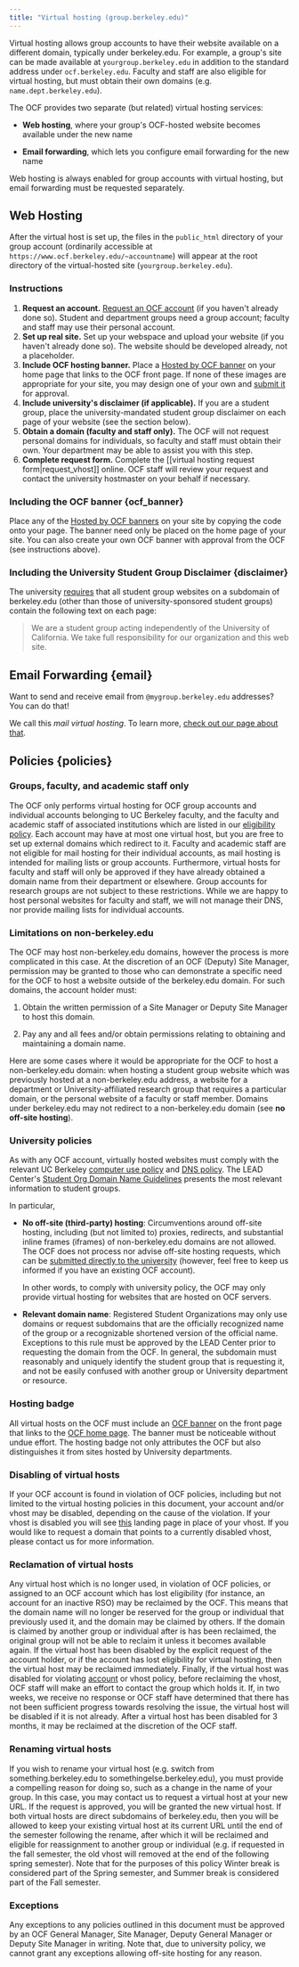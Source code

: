 ```yaml
---
title: "Virtual hosting (group.berkeley.edu)"
---
```


Virtual hosting allows group accounts to have their website available on a
different domain, typically under berkeley.edu. For example, a group's site can
be made available at `yourgroup.berkeley.edu` in addition to the standard
address under `ocf.berkeley.edu`. Faculty and staff are also eligible
for virtual hosting, but must obtain their own domains (e.g.
`name.dept.berkeley.edu`).

The OCF provides two separate (but related) virtual hosting services:

- **Web hosting**, where your group's OCF-hosted website becomes available
  under the new name

- **Email forwarding**, which lets you configure email forwarding for the new
  name

Web hosting is always enabled for group accounts with virtual hosting, but
email forwarding must be requested separately.

## Web Hosting

After the virtual host is set up, the files in the `public_html` directory of
your group account (ordinarily accessible at
`https://www.ocf.berkeley.edu/~accountname`) will appear at the root directory
of the virtual-hosted site (`yourgroup.berkeley.edu`).

### Instructions

1.  **Request an account.** [Request an OCF account](/docs/membership) (if you
    haven't already done so). Student and department groups need a group
    account; faculty and staff may use their personal account.
2.  **Set up real site.** Set up your webspace and upload your website (if you
    haven't already done so). The website should be developed already, not a
    placeholder.
3.  **Include OCF hosting banner.** Place a [Hosted by OCF banner](/docs/services/vhost/badges) on your home page that links to the OCF front
    page. If none of these images are appropriate for your site, you may
    design one of your own and [submit it](/docs/contact) for approval.
4.  **Include university's disclaimer (if applicable).** If you are a student
    group, place the university-mandated student group disclaimer on each page
    of your website (see the section below).
5.  **Obtain a domain (faculty and staff only).** The OCF will not request
    personal domains for individuals, so faculty and staff must obtain their
    own. Your department may be able to assist you with this step.
6.  **Complete request form.** Complete the [[virtual hosting request form|request_vhost]] online. OCF staff will review your request and
    contact the university hostmaster on your behalf if necessary.

### Including the OCF banner {ocf_banner}

Place any of the [Hosted by OCF banners](/docs/services/vhost/badges) on your
site by copying the code onto your page. The banner need only be placed on the
home page of your site. You can also create your own OCF banner with approval
from the OCF (see instructions above).

### Including the University Student Group Disclaimer {disclaimer}

The university [requires][rso-domains] that all student group websites on a
subdomain of berkeley.edu (other than those of university-sponsored student
groups) contain the following text on each page:

> We are a student group acting independently of the University of California.
> We take full responsibility for our organization and this web site.

## Email Forwarding {email}

Want to send and receive email from `@mygroup.berkeley.edu` addresses? You can
do that!

We call this _mail virtual hosting_. To learn more, [check out our page about that](/docs/services/vhost/mail).

## Policies {policies}

<!-- As amended by the Board of Directors on April 10, 2017. -->

### Groups, faculty, and academic staff only

The OCF only performs virtual hosting for OCF group accounts and individual
accounts belonging to UC Berkeley faculty, and the faculty and academic staff
of associated institutions which are listed in our
[eligibility policy](/docs/membership/eligibility). Each account may have at
most one virtual host, but you are free to set up external domains which redirect
to it. Faculty and academic staff are not eligible for mail hosting for their
individual accounts, as mail hosting is intended for mailing lists or group
accounts. Furthermore, virtual hosts for faculty and staff will only be
approved if they have already obtained a domain name from their department or
elsewhere. Group accounts for research groups are not subject to these
restrictions. While we are happy to host personal websites for faculty and
staff, we will not manage their DNS, nor provide mailing lists for individual
accounts.

### Limitations on non-berkeley.edu

The OCF may host non-berkeley.edu domains, however the process is more
complicated in this case. At the discretion of an OCF (Deputy) Site Manager,
permission may be granted to those who can demonstrate a specific need for the
OCF to host a website outside of the berkeley.edu domain. For such domains, the
account holder must:

1.  Obtain the written permission of a Site Manager or Deputy Site Manager to
    host this domain.

2.  Pay any and all fees and/or obtain permissions relating to obtaining and
    maintaining a domain name.

Here are some cases where it would be appropriate
for the OCF to host a non-berkeley.edu domain: when hosting a student group
website which was previously hosted at a non-berkeley.edu address, a website
for a department or University-affiliated research group that requires a
particular domain, or the personal website of a faculty or staff member.
Domains under berkeley.edu may not redirect to a non-berkeley.edu domain (see
**no off-site hosting**).

### University policies

As with any OCF account, virtually hosted websites must comply with the
relevant UC Berkeley [computer use policy][computer-use] and [DNS
policy][dns-policy]. The LEAD Center's [Student Org Domain Name
Guidelines][rso-domains] presents the most relevant information to student
groups.

[computer-use]: https://security.berkeley.edu/policy/usepolicy.html
[dns-policy]: https://security.berkeley.edu/policy/dns
[rso-domains]: https://lead.berkeley.edu/wp-content/uploads/2014/12/student-org-domain-guidelines.pdf

In particular,

- **No off-site (third-party) hosting**: Circumventions around off-site
  hosting, including (but not limited to) proxies, redirects, and substantial
  inline frames (iframes) of non-berkeley.edu domains are not allowed. The OCF
  does not process nor advise off-site hosting requests, which can be
  [submitted directly to the university][offsite] (however, feel free to keep
  us informed if you have an existing OCF account).

  In other words, to comply with university policy, the OCF may only provide
  virtual hosting for websites that are hosted on OCF servers.

- **Relevant domain name**: Registered Student Organizations may only use
  domains or request subdomains that are the officially recognized name of the
  group or a recognizable shortened version of the official name. Exceptions to
  this rule must be approved by the LEAD Center prior to requesting the domain
  from the OCF. In general, the subdomain must reasonably and uniquely identify
  the student group that is requesting it, and not be easily confused with another
  group or University department or resource.

[offsite]: https://offsitehosting.berkeley.edu/

### Hosting badge

All virtual hosts on the OCF must include an [OCF banner](/docs/services/vhost/badges) on the front page that links to the [OCF home page](/). The banner must be noticeable without undue effort. The hosting
badge not only attributes the OCF but also distinguishes it from sites hosted
by University departments.

### Disabling of virtual hosts

If your OCF account is found in violation of OCF policies, including but not
limited to the virtual hosting policies in this document, your account and/or
vhost may be disabled, depending on the cause of the violation. If your vhost
is disabled you will see [this](http://unavailable.ocf.berkeley.edu/) landing
page in place of your vhost. If you would like to request a domain that points
to a currently disabled vhost, please contact us for more information.

### Reclamation of virtual hosts

Any virtual host which is no longer used, in violation of OCF policies, or
assigned to an OCF account which has lost eligibility (for instance, an account
for an inactive RSO) may be reclaimed by the OCF. This means that the domain
name will no longer be reserved for the group or individual that previously
used it, and the domain may be claimed by others. If the domain is claimed by
another group or individual after is has been reclaimed, the original group
will not be able to reclaim it unless it becomes available again. If the
virtual host has been disabled by the explicit request of the account holder,
or if the account has lost eligibility for virtual hosting, then the virtual
host may be reclaimed immediately. Finally, if the virtual host was disabled
for violating [account](/docs/services/account/account-policies) or vhost
policy, before reclaiming the vhost, OCF staff will make an effort to contact
the group which holds it. If, in two weeks, we receive no response or OCF staff
have determined that there has not been sufficient progress towards resolving
the issue, the virtual host will be disabled if it is not already. After a
virtual host has been disabled for 3 months, it may be reclaimed at the
discretion of the OCF staff.

### Renaming virtual hosts

If you wish to rename your virtual host (e.g. switch from
something.berkeley.edu to somethingelse.berkeley.edu), you must provide a
compelling reason for doing so, such as a change in the name of your group. In
this case, you may contact us to request a virtual host at your new URL. If the
request is approved, you will be granted the new virtual host. If both virtual
hosts are direct subdomains of berkeley.edu, then you will be allowed to keep
your existing virtual host at its current URL until the end of the semester
following the rename, after which it will be reclaimed and eligible for
reassignment to another group or individual (e.g. if requested in the fall
semester, the old vhost will removed at the end of the following spring
semester). Note that for the purposes of this policy Winter break is considered
part of the Spring semester, and Summer break is considered part of the Fall
semester.

### Exceptions

Any exceptions to any policies outlined in this document must be approved by an
OCF General Manager, Site Manager, Deputy General Manager or Deputy Site
Manager in writing. Note that, due to university policy, we cannot grant any
exceptions allowing off-site hosting for any reason.
